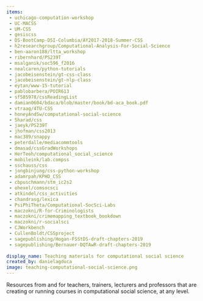 ```yaml
---
items:
 - uchicago-computation-workshop
 - UC-MACSS
 - UM-CSS
 - gesiscss
 - DS-BootCamp-DSI-Columbia/AY2017-2018-Summer-CSS
 - h2researchgroup/Computational-Analysis-For-Social-Science
 - ben-aaron188/ltta_workshop
 - ribernhard/PS239T
 - msalganik/soc596_f2016
 - nealcaren/python-tutorials
 - jacobeisenstein/gt-css-class
 - jacobeisenstein/gt-nlp-class
 - eytan/www-15-tutorial
 - pablobarbera/POIR613
 - sf585978/cssReadingList
 - damian0604/bdaca/blob/master/book/bd-aca_book.pdf
 - vtraag/4TU-CSS
 - honeyAndSw/computational-social-science
 - 5harad/css
 - jaeyk/PS239T
 - jhofman/css2013
 - mac389/snappy
 - peterdalle/mediacommtools
 - dmasad/cssGradWorkshops
 - HerTeoh/computational_social_science
 - mobileink/lab.compss
 - sschauss/css
 - jongbinjung/css-python-workshop 
 - adamrpah/KPHD_CSS
 - cbpuschmann/stm_ic2s2
 - ohexel/comsocsci
 - atkindel/css_activities
 - chandrasg/lexica
 - PsiPhiTheta/Computational-SocSci-Labs
 - maczokni/R-for-Criminologists
 - maczokni/crimemapping_textbook_bookdown
 - maczokni/r-socialsci
 - CJWorkbench
 - CullenBoldt/CSSproject
 - sagepublishing/Hogan-FSStDS-draft-chapters-2019
 - sagepublishing/Bernauer-DQTAwR-draft-chapters-2019
 
display_name: Teaching materials for computational social science
created_by: danielagduca
image: teaching-computational-social-science.png
---
```

Resources from and for teachers, trainers, lecturers and professors that are creating or running courses in computational social science, at any level.
